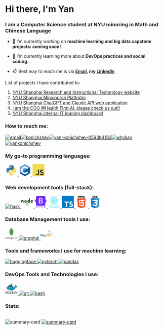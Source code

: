 <!---
whykay-01/whykay-01 is a ✨ special ✨ repository because its `README.md` (this file) appears on your GitHub profile.
You can click the Preview link to take a look at your changes.
--->

<!-- add telegram, email, and linkedIn icons here -->

<h1 align="left">Hi there, I'm Yan</h1>
<h3 align="left"> I am a Computer Science student at NYU minoring in Math and Chinese Language</h3>

- 🔭 I’m currently working on **machine learning and big data capstone projects: coming soon!**

- 🌱 I’m currently learning more about **DevOps practices and social coding**.

- 📫 Best way to reach me is via **[Email](mailto:yan.k@nyu.edu), my [LinkedIn](https://www.linkedin.com/in/yan-konichshev/)**

List of projects I have contributed to: 
1) [NYU Shanghai Research and Instructional Technology website](https://rits.hosting.nyu.edu/) 
2) [NYU Shanghai Minicourse Platfortm](https://minicourse.shanghai.nyu.edu/)
3) [NYU Shanghai ChatGPT and Claude API web application](https://chatgpt.ritsdev.top/)
4) [I am the COO @Health First AI, please check us out!!](https://health-first-ai.vercel.app/)
5) [NYU Shanghai internal IT loaning dashboard](https://drive.google.com/file/d/1UKXMfQVqtk0NGlanh6DNLxfgmebsqEZ0/view?usp=sharing)

<h3 align="left">How to reach me:</h3>
<p align="left">
  <a href="mailto:yan.k@nyu.edu" target="blank"><img align="center" src="https://mailmeteor.com/logos/assets/PNG/Gmail_Logo_256px.png" alt="email" height="30" width="40" /></a><a href="https://twitter.com/konichshev" target="blank"><img align="center" src="https://raw.githubusercontent.com/rahuldkjain/github-profile-readme-generator/master/src/images/icons/Social/twitter.svg" alt="konichshev" height="30" width="40" /></a><a href="https://linkedin.com/in/yan-konichshev-0593b4183" target="blank"><img align="center" src="https://raw.githubusercontent.com/rahuldkjain/github-profile-readme-generator/master/src/images/icons/Social/linked-in-alt.svg" alt="yan-konichshev-0593b4183" height="30" width="40" /></a><a href="https://stackoverflow.com/users/14808318/whykay" target="blank"><img align="center" src="https://raw.githubusercontent.com/rahuldkjain/github-profile-readme-generator/master/src/images/icons/Social/stack-overflow.svg" alt="whykay" height="30" width="40" /></a><a href="https://kaggle.com/yankonichshev" target="blank"><img align="center" src="https://raw.githubusercontent.com/rahuldkjain/github-profile-readme-generator/master/src/images/icons/Social/kaggle.svg" alt="yankonichshev" height="30" width="40" /></a>

</p>


<h3 align="left">My go-to programming languages:</h3>
<p align="left">
  <a href="https://www.python.org" target="_blank" rel="noreferrer"> <img src="https://raw.githubusercontent.com/devicons/devicon/master/icons/python/python-original.svg" alt="python" width="40" height="40"/> </a><a href="https://www.cprogramming.com/" target="_blank" rel="noreferrer"> <img src="https://raw.githubusercontent.com/devicons/devicon/master/icons/c/c-original.svg" alt="c" width="40" height="40"/> </a> <a href="https://developer.mozilla.org/en-US/docs/Web/JavaScript" target="_blank" rel="noreferrer"> <img src="https://raw.githubusercontent.com/devicons/devicon/master/icons/javascript/javascript-original.svg" alt="javascript" width="40" height="40"/> </a> 
</p>

<h3 align="left">Web development tools (full-stack):</h3>
<p align="left">
  <a href="https://flask.palletsprojects.com/" target="_blank" rel="noreferrer"> <img src="https://www.vectorlogo.zone/logos/pocoo_flask/pocoo_flask-icon.svg" alt="flask" width="40" height="40"/> </a> <a href="https://nodejs.org" target="_blank" rel="noreferrer"> <img src="https://raw.githubusercontent.com/devicons/devicon/master/icons/nodejs/nodejs-original-wordmark.svg" alt="nodejs" width="40" height="40"/> </a> <a href="https://getbootstrap.com" target="_blank" rel="noreferrer"> <img src="https://raw.githubusercontent.com/devicons/devicon/master/icons/bootstrap/bootstrap-plain-wordmark.svg" alt="bootstrap" width="40" height="40"/> </a><a href="https://reactjs.org/" target="_blank" rel="noreferrer"> <img src="https://raw.githubusercontent.com/devicons/devicon/master/icons/react/react-original-wordmark.svg" alt="react" width="40" height="40"/> </a> <a href="https://www.typescriptlang.org/" target="_blank" rel="noreferrer"> <img src="https://raw.githubusercontent.com/devicons/devicon/master/icons/typescript/typescript-original.svg" alt="typescript" width="40" height="40"/> </a> <a href="https://www.w3.org/html/" target="_blank" rel="noreferrer"> <img src="https://raw.githubusercontent.com/devicons/devicon/master/icons/html5/html5-original-wordmark.svg" alt="html5" width="40" height="40"/> </a> <a href="https://www.w3schools.com/css/" target="_blank" rel="noreferrer"> <img src="https://raw.githubusercontent.com/devicons/devicon/master/icons/css3/css3-original-wordmark.svg" alt="css3" width="40" height="40"/> </a> 
</p>

<h3 align="left">Database Management tools I use:</h3>
<p align="left">
  <a href="https://www.mongodb.com/" target="_blank" rel="noreferrer"> <img src="https://raw.githubusercontent.com/devicons/devicon/master/icons/mongodb/mongodb-original-wordmark.svg" alt="mongodb" width="40" height="40"/> </a> <a href="https://graphql.org" target="_blank" rel="noreferrer"> <img src="https://www.vectorlogo.zone/logos/graphql/graphql-icon.svg" alt="graphql" width="40" height="40"/> </a> <a href="https://www.mysql.com/" target="_blank" rel="noreferrer"> <img src="https://raw.githubusercontent.com/devicons/devicon/master/icons/mysql/mysql-original-wordmark.svg" alt="mysql" width="40" height="40"/> </a> 
</p>

<h3 align="left">Tools and frameworks I use for machine learning:</h3>
<p align="left">
  <a href="https://huggingface.co" target="_blank" rel="noreferrer"> <img src="https://huggingface.co/front/assets/huggingface_logo-noborder.svg" alt="huggingface" width="40" height="40"/> </a> <a href="https://pytorch.org/" target="_blank" rel="noreferrer"> <img src="https://www.vectorlogo.zone/logos/pytorch/pytorch-icon.svg" alt="pytorch" width="40" height="40"/> </a> <a href="https://pandas.pydata.org/" target="_blank" rel="noreferrer"> <img src="https://upload.wikimedia.org/wikipedia/commons/thumb/e/ed/Pandas_logo.svg/1200px-Pandas_logo.svg.png" alt="pandas" width="80" height="40"/> </a>
</p>

<h3 align="left">DevOps Tools and Technologies I use:</h3>
<p align="left">
  <a href="https://www.docker.com/" target="_blank" rel="noreferrer"> <img src="https://raw.githubusercontent.com/devicons/devicon/master/icons/docker/docker-original-wordmark.svg" alt="docker" width="40" height="40"/> </a> <a href="https://git-scm.com/" target="_blank" rel="noreferrer"> <img src="https://www.vectorlogo.zone/logos/git-scm/git-scm-icon.svg" alt="git" width="40" height="40"/> </a> <a href="https://www.gnu.org/software/bash/" target="_blank" rel="noreferrer"> <img src="https://www.vectorlogo.zone/logos/gnu_bash/gnu_bash-icon.svg" alt="bash" width="40" height="40"/> </a> 
</p>

<h3>Stats:</h3>

<Br>
    <img alt="summary-card" src="http://github-profile-summary-cards.vercel.app/api/cards/profile-details?username=whykay-01&theme=dark" style="width:80%"/>
    
<a href="https://github.com/nuhmanpk">
    <img alt="summary-card" src="https://github-readme-streak-stats.herokuapp.com?user=whykay-01&theme=dark" style="width:80%"/>
  </a>

